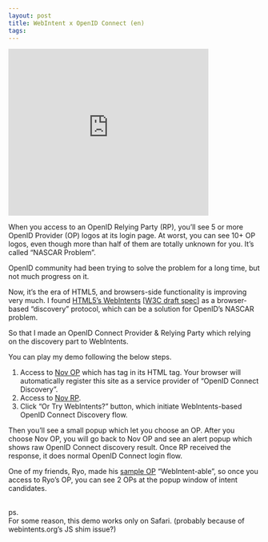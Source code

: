 ```yaml
---
layout: post
title: WebIntent x OpenID Connect (en)
tags:
---
```

<iframe src="http://www.slideshare.net/slideshow/embed_code/12296336" width="400" height="334" frameborder="0" marginwidth="0" marginheight="0" scrolling="no"></iframe><br/><p>When you access to an OpenID Relying Party (RP), you&#8217;ll see 5 or more OpenID Provider (OP) logos at its login page. At worst, you can see 10+ OP logos, even though more than half of them are totally unknown for you. It&#8217;s called &#8220;NASCAR Problem&#8221;.</p>

<p>OpenID community had been trying to solve the problem for a long time, but not much progress on it.</p>

<p>Now, it&#8217;s the era of HTML5, and browsers-side functionality is improving very much.
I found <a href="http://webintents.org/">HTML5&#8217;s WebIntents</a> [<a href="http://dvcs.w3.org/hg/web-intents/raw-file/tip/spec/Overview.html">W3C draft spec</a>] as a browser-based &#8220;discovery&#8221; protocol, which can be a solution for OpenID&#8217;s NASCAR problem.</p>

<p>So that I made an OpenID Connect Provider &amp; Relying Party which relying on the discovery part to WebIntents.</p>

<p>You can play my demo following the below steps.</p>

<ol><li>Access to <a href="https://connect-op.heroku.com/">Nov OP</a> which has <intent> tag in its HTML  tag. Your browser will automatically register this site as a service provider of &#8220;OpenID Connect Discovery&#8221;.</intent></li>
<li>Access to <a href="https://connect-rp.heroku.com/">Nov RP</a>.</li>
<li>Click “Or Try WebIntents?” button, which initiate WebIntents-based OpenID Connect Discovery flow.</li>
</ol><p>Then you&#8217;ll see a small popup which let you choose an OP.
After you choose Nov OP, you will go back to Nov OP and see an alert popup which shows raw OpenID Connect discovery result.
Once RP received the response, it does normal OpenID Connect login flow.</p>

<p>One of my friends, Ryo, made his <a href="https://openidconnect.info/">sample OP</a> &#8220;WebIntent-able&#8221;, so once you access to Ryo&#8217;s OP, you can see 2 OPs at the popup window of intent candidates.</p>

<p><br/>
ps.<br/>
For some reason, this demo works only on Safari.
(probably because of webintents.org&#8217;s JS shim issue?)</p>
